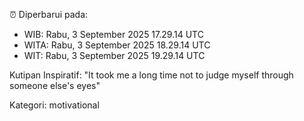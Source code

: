 ⏰ Diperbarui pada:
- WIB: Rabu, 3 September 2025 17.29.14 UTC
- WITA: Rabu, 3 September 2025 18.29.14 UTC
- WIT: Rabu, 3 September 2025 19.29.14 UTC

Kutipan Inspiratif:
"It took me a long time not to judge myself through someone else's eyes"


Kategori: motivational

